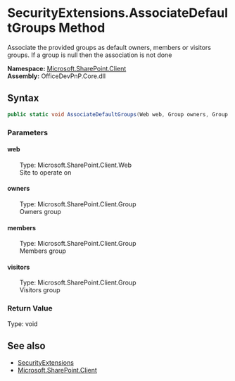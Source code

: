 # SecurityExtensions.AssociateDefaultGroups Method  
 Associate the provided groups as default owners, members or visitors groups. If a group is null then the association is not done   

**Namespace:** [Microsoft.SharePoint.Client](Microsoft.SharePoint.Client.md)  
**Assembly:** OfficeDevPnP.Core.dll  
## Syntax
```C#
public static void AssociateDefaultGroups(Web web, Group owners, Group members, Group visitors)
```
### Parameters
#### web  
&emsp;&emsp;Type: Microsoft.SharePoint.Client.Web  
&emsp;&emsp;Site to operate on  

  

#### owners  
&emsp;&emsp;Type: Microsoft.SharePoint.Client.Group  
&emsp;&emsp;Owners group  

  

#### members  
&emsp;&emsp;Type: Microsoft.SharePoint.Client.Group  
&emsp;&emsp;Members group  

  

#### visitors  
&emsp;&emsp;Type: Microsoft.SharePoint.Client.Group  
&emsp;&emsp;Visitors group  

  

### Return Value
Type: void  

## See also
- [SecurityExtensions](Microsoft.SharePoint.Client.SecurityExtensions.md) 
- [Microsoft.SharePoint.Client](Microsoft.SharePoint.Client.md) 
